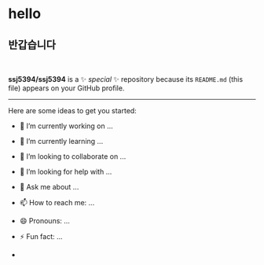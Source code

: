 # hello
## 반갑습니다

<br>


**ssj5394/ssj5394** is a ✨ _special_ ✨ repository because its `README.md` (this file) appears on your GitHub profile.

-----------------------
Here are some ideas to get you started:

- 🔭 I’m currently working on ...
- 🌱 I’m currently learning ...
- 👯 I’m looking to collaborate on ...
- 🤔 I’m looking for help with ...
- 💬 Ask me about ...
- 📫 How to reach me: ...
- 😄 Pronouns: ...
- ⚡ Fun fact: ...


-
